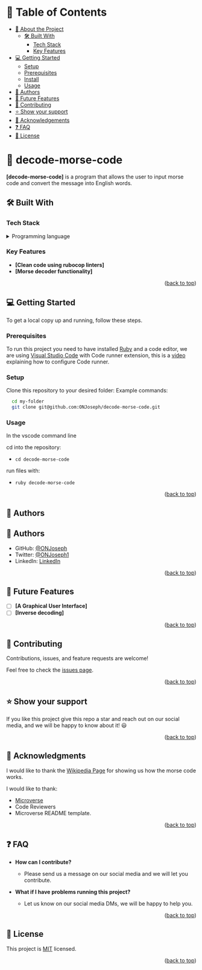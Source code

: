 # 📗 Table of Contents

- [📖 About the Project](#about-project)
  - [🛠 Built With](#built-with)
    - [Tech Stack](#tech-stack)
    - [Key Features](#key-features)
- [💻 Getting Started](#getting-started)
  - [Setup](#setup)
  - [Prerequisites](#prerequisites)
  - [Install](#install)
  - [Usage](#usage)
- [👥 Authors](#authors)
- [🔭 Future Features](#future-features)
- [🤝 Contributing](#contributing)
- [⭐️ Show your support](#support)
- [🙏 Acknowledgements](#acknowledgements)
- [❓ FAQ](#faq)
- [📝 License](#license)

<!-- PROJECT DESCRIPTION -->

# 📖 decode-morse-code <a name="about-project"></a>

**[decode-morse-code]** is a program that allows the user to input morse code and convert the message into English words.

## 🛠 Built With <a name="built-with"></a>

### Tech Stack <a name="tech-stack"></a>

<details>
  <summary>Programming language</summary>
  <ul>
    <li><a href="https://www.ruby-lang.org/en/documentation/installation/">Ruby</a></li>
  </ul>
</details>

### Key Features <a name="key-features"></a>

- **[Clean code using rubocop linters]**
- **[Morse decoder functionality]**

<p align="right">(<a href="#readme-top">back to top</a>)</p>

## 💻 Getting Started <a name="getting-started"></a>

To get a local copy up and running, follow these steps.

### Prerequisites

To run this project you need to have installed [Ruby](https://www.ruby-lang.org/en/documentation/installation/) and a code editor, we are using [Visual Studio Code](https://code.visualstudio.com/download) with Code runner extension, this is a [video](https://www.youtube.com/watch?v=bDSIzatb1N4) explaining how to configure Code runner.

### Setup

Clone this repository to your desired folder:
Example commands:

```sh
  cd my-folder
  git clone git@github.com:ONJoseph/decode-morse-code.git
```

### Usage
In the vscode command line

cd into the repository: 
- `cd decode-morse-code`

run files with: 
- `ruby decode-morse-code`

<p align="right">(<a href="#readme-top">back to top</a>)</p>

## 👥 Authors <a name="authors"></a>

## 👥 Authors <a name="Joseph Ogbole"></a>

- GitHub: [@ONJoseph](https://github.com/ONJoseph)
- Twitter: [@ONJoseph1](https://twitter.com/ONJoseph1)
- LinkedIn: [LinkedIn](https://www.linkedin.com/in/o-n-joseph-ba8425147/)

<p align="right">(<a href="#readme-top">back to top</a>)</p>

## 🔭 Future Features <a name="future-features"></a>

- [ ] **[A Graphical User Interface]**
- [ ] **[Inverse decoding]**

<p align="right">(<a href="#readme-top">back to top</a>)</p>


## 🤝 Contributing <a name="contributing"></a>

Contributions, issues, and feature requests are welcome!

Feel free to check the [issues page](../../issues/).

<p align="right">(<a href="#readme-top">back to top</a>)</p>


## ⭐️ Show your support <a name="support"></a>

If you like this project give this repo a star and reach out on our social media, and we will be happy to know about it! 😃

<p align="right">(<a href="#readme-top">back to top</a>)</p>


## 🙏 Acknowledgments <a name="acknowledgements"></a>

I would like to thank the [Wikipedia Page](https://en.wikipedia.org/wiki/Morse_code) for showing us how the morse code works.

I would like to thank:

- [Microverse](https://www.microverse.org/)
- Code Reviewers
- Microverse README template.

<p align="right">(<a href="#readme-top">back to top</a>)</p>

## ❓ FAQ <a name="faq"></a>

- **How can I contribute?**

  - Please send us a message on our social media and we will let you contribute.

- **What if I have problems running this project?**

  - Let us know on our social media DMs, we will be happy to help you.

<p align="right">(<a href="#readme-top">back to top</a>)</p>


## 📝 License <a name="license"></a>

This project is [MIT](./LICENSE) licensed.

<p align="right">(<a href="#readme-top">back to top</a>)</p>
